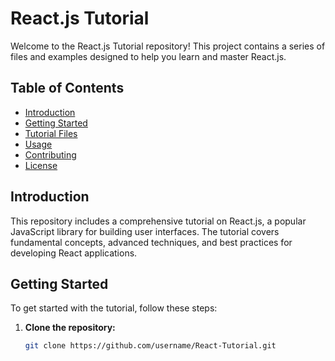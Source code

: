 # React.js Tutorial

Welcome to the React.js Tutorial repository! This project contains a series of files and examples designed to help you learn and master React.js.

## Table of Contents

- [Introduction](#introduction)
- [Getting Started](#getting-started)
- [Tutorial Files](#tutorial-files)
- [Usage](#usage)
- [Contributing](#contributing)
- [License](#license)

## Introduction

This repository includes a comprehensive tutorial on React.js, a popular JavaScript library for building user interfaces. The tutorial covers fundamental concepts, advanced techniques, and best practices for developing React applications.

## Getting Started

To get started with the tutorial, follow these steps:

1. **Clone the repository:**

   ```bash
   git clone https://github.com/username/React-Tutorial.git
